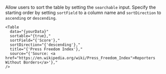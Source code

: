 Allow users to sort the table by setting the `searchable` input. Specify the starting order by setting `sortField` to a column name and `sortDirection` to `ascending` or `descending`.

```svelte
<Table
  data="{yourData}"
  sortable="{true},"
  sortField="{'Score'},"
  sortDirection="{'descending'},"
  title="{'Press Freedom Index'},"
  source="{'Source: <a href="https://en.wikipedia.org/wiki/Press_Freedom_Index">Reporters Without Borders</a>'},"
/>
```
